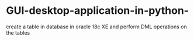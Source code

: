 # GUI-desktop-application-in-python-
create a table in database in oracle 18c XE and perform DML operations on the tables
